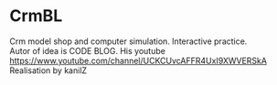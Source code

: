 # CrmBL
Crm model shop and computer simulation. Interactive practice.</br>
Autor of idea is CODE BLOG. His youtube https://www.youtube.com/channel/UCKCUvcAFFR4UxI9XWVERSkA
Realisation by kanilZ
